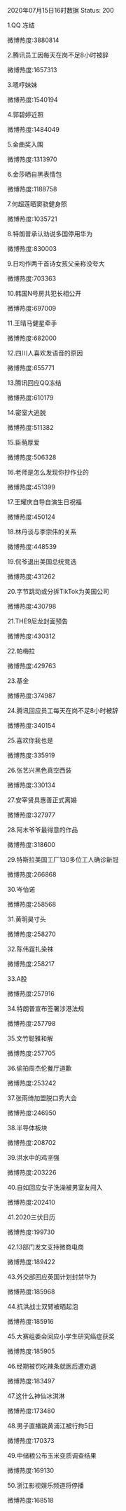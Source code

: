 2020年07月15日16时数据
Status: 200

1.QQ 冻结

微博热度:3880814

2.腾讯员工因每天在岗不足8小时被辞

微博热度:1657313

3.嗯哼妹妹

微博热度:1540194

4.郭碧婷近照

微博热度:1484049

5.金曲奖入围

微博热度:1313970

6.金莎晒自黑表情包

微博热度:1188758

7.何超莲晒窦骁健身照

微博热度:1035721

8.特朗普承认劝说多国停用华为

微博热度:830003

9.日均作两千首诗女孩父亲称没夸大

微博热度:703363

10.韩国N号房共犯长相公开

微博热度:697009

11.王晴马健星牵手

微博热度:682000

12.四川人喜欢发语音的原因

微博热度:655771

13.腾讯回应QQ冻结

微博热度:610179

14.密室大逃脱

微博热度:511382

15.臣萌厚爱

微博热度:506328

16.老师是怎么发现你抄作业的

微博热度:451399

17.王耀庆自导自演生日祝福

微博热度:450124

18.林丹谈与李宗伟的关系

微博热度:448539

19.侃爷退出美国总统竞选

微博热度:431262

20.字节跳动或分拆TikTok为美国公司

微博热度:430798

21.THE9尼龙封面预告

微博热度:430312

22.帕梅拉

微博热度:429763

23.基金

微博热度:374987

24.腾讯回应员工每天在岗不足8小时被辞

微博热度:340154

25.喜欢你我也是

微博热度:335919

26.张艺兴黑色真空西装

微博热度:330134

27.安宰贤具惠善正式离婚

微博热度:327977

28.阿木爷爷最得意的作品

微博热度:318600

29.特斯拉美国工厂130多位工人确诊新冠

微博热度:266868

30.岑怡诺

微博热度:258568

31.黄明昊寸头

微博热度:258270

32.陈伟霆扎染袜

微博热度:258217

33.A股

微博热度:257916

34.特朗普宣布签署涉港法规

微博热度:257798

35.文竹聪雅和解

微博热度:257705

36.偷拍周杰伦餐厅道歉

微博热度:253242

37.张雨绮加盟脱口秀大会

微博热度:246950

38.半导体板块

微博热度:208702

39.洪水中的鸡坚强

微博热度:203226

40.自如回应女子洗澡被男室友闯入

微博热度:202410

41.2020三伏日历

微博热度:199730

42.13部门发文支持微商电商

微博热度:189422

43.外交部回应英国计划封禁华为

微博热度:185968

44.抗洪战士双臂被晒起泡

微博热度:185916

45.大赛组委会回应小学生研究癌症获奖

微博热度:185905

46.经期被罚吃辣条就医后遭劝退

微博热度:183497

47.这什么神仙冰淇淋

微博热度:173480

48.男子直播跳黄浦江被行拘5日

微博热度:170373

49.中储粮公布玉米变质调查结果

微博热度:169130

50.浙江影视娱乐频道将停播

微博热度:168518

